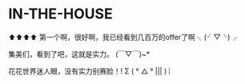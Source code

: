 # IN-THE-HOUSE
   ⬆⬆⬆⬆
第一个啊，很好啊，我已经看到几百万的offer了啊
 ╮(╯▽╰)╭

集美们，看到了吧，这就是实力。
(￣▽￣)~*

花花世界迷人眼，没有实力别赛脸！!
Σ ( ° △ ° ||| ) ︴